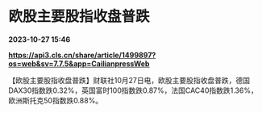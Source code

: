 # 欧股主要股指收盘普跌

**2023-10-27 15:46**

**https://api3.cls.cn/share/article/1499897?os=web&sv=7.7.5&app=CailianpressWeb**

【欧股主要股指收盘普跌】财联社10月27日电，欧股主要股指收盘普跌，德国DAX30指数跌0.32%，英国富时100指数跌0.87%，法国CAC40指数跌1.36%，欧洲斯托克50指数跌0.88%。